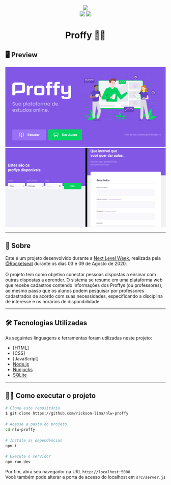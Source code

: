 <div align="center">
    <img src="https://camo.githubusercontent.com/e374677bcea8e624fe954b1bf81348f9bb4390df/68747470733a2f2f696b2e696d6167656b69742e696f2f6361706974616f2f50726f6666792f6e6c77325f36643750766c485a352e737667">
    <br>
    <div>
        <img src="https://img.shields.io/badge/license-MIT-brightgreen">
        <img src="https://img.shields.io/badge/languages-3-blue">
    </div>
    <h1>Proffy 👨‍🏫</h1>
</div>

## 🖥 Preview
<img alt="Banner - Proffy" src="assets/banner-proffy.png">
<img alt="Preview - Proffy" src="assets/preview-proffy.png">

<hr>

## 📖 Sobre
<p>
    Este é um projeto desenvolvido durante a <a target="_blank" href="https://nextlevelweek.com/">Next Level Week</a>, realizada pela <a target="_blank" href="https://rocketseat.com.br">@Rocketseat</a> durante os dias 03 e 09 de Agosto de 2020.
    <br><br>
    O projeto tem como objetivo conectar pessoas dispostas a ensinar com outras dispostas a aprender. O sistema se resume em uma plataforma web que recebe cadastros contendo informações dos Proffys (ou professores), ao mesmo passo que os alunos podem pesquisar por professores cadastrados de acordo com suas necessidades, especificando a disciplina de interesse e os horários de disponibilidade.
</p>

<hr>

## 🛠 Tecnologias Utilizadas
As seguintes linguagens e ferramentas foram utilizadas neste projeto:
- [HTML]
- [CSS]
- [JavaScript]
- [Node.js](https://nodejs.org)
- [Nunjucks](https://mozilla.github.io/nunjucks/)
- [SQLite](https://sqlite.org)

<hr>

## 👨‍💻 Como executar o projeto
```bash
# Clone este repositório
$ git clone https://github.com/rickson-lima/nlw-proffy

# Acesse a pasta do projeto
cd nlw-proffy

# Instale as dependências
npm i

# Execute o servidor
npm run dev
```

Por fim, abra seu navegador na URL ```http://localhost:5000```
<br>
Você também pode alterar a porta de acesso do localhost em ```src/server.js```
